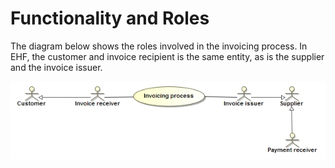 # Functionality and Roles

The diagram below shows the roles involved in the invoicing process. In EHF, the customer and invoice recipient is the same entity, as is the supplier and the invoice issuer.

![Functionality and roles](../images/functionality-and-roles.png "Functionality and roles")

